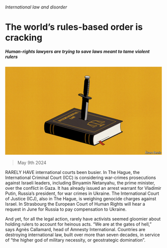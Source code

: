 ###### International law and disorder

# The world’s rules-based order is cracking 

##### Human-rights lawyers are trying to save laws meant to tame violent rulers 

![image](images/20240511_IRD001.jpg) 

> May 9th 2024 

RARELY HAVE international courts been busier. In The Hague, the International Criminal Court (ICC) is considering war-crimes prosecutions against Israeli leaders, including Binyamin Netanyahu, the prime minister, over the conflict in Gaza. It has already issued an arrest warrant for Vladimir Putin, Russia’s president, for war crimes in Ukraine. The International Court of Justice (ICJ), also in The Hague, is weighing genocide charges against Israel. In Strasbourg the European Court of Human Rights will hear a request in June for Russia to pay compensation to Ukraine.

And yet, for all the legal action, rarely have activists seemed gloomier about holding rulers to account for heinous acts. “We are at the gates of hell,” says Agnès Callamard, head of Amnesty International. Countries are destroying international law, built over more than seven decades, in service of “the higher god of military necessity, or geostrategic domination”.

